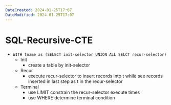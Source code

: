 ```yaml
---
DateCreated: 2024-01-25T17:07
DateModified: 2024-01-25T17:07
---
```

# SQL-Recursive-CTE

- `WITH tname as (SELECT init-selector UNION ALL SELCT recur-selector)`
	- Init
		- create a table by init-selector
	- Recur
		- execute recur-selector to insert records into t while see records inserted in last step as t in the recur-selector
	- Terminal
		- use LIMIT constrain the recur-selector execute times
		- use WHERE determine terminal condition
